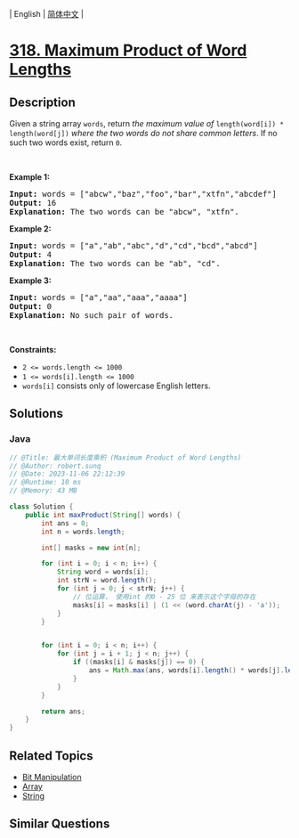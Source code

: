 
| English | [简体中文](README.md) |

# [318. Maximum Product of Word Lengths](https://leetcode.cn//problems/maximum-product-of-word-lengths/)

## Description

<p>Given a string array <code>words</code>, return <em>the maximum value of</em> <code>length(word[i]) * length(word[j])</code> <em>where the two words do not share common letters</em>. If no such two words exist, return <code>0</code>.</p>

<p>&nbsp;</p>
<p><strong class="example">Example 1:</strong></p>

<pre>
<strong>Input:</strong> words = [&quot;abcw&quot;,&quot;baz&quot;,&quot;foo&quot;,&quot;bar&quot;,&quot;xtfn&quot;,&quot;abcdef&quot;]
<strong>Output:</strong> 16
<strong>Explanation:</strong> The two words can be &quot;abcw&quot;, &quot;xtfn&quot;.
</pre>

<p><strong class="example">Example 2:</strong></p>

<pre>
<strong>Input:</strong> words = [&quot;a&quot;,&quot;ab&quot;,&quot;abc&quot;,&quot;d&quot;,&quot;cd&quot;,&quot;bcd&quot;,&quot;abcd&quot;]
<strong>Output:</strong> 4
<strong>Explanation:</strong> The two words can be &quot;ab&quot;, &quot;cd&quot;.
</pre>

<p><strong class="example">Example 3:</strong></p>

<pre>
<strong>Input:</strong> words = [&quot;a&quot;,&quot;aa&quot;,&quot;aaa&quot;,&quot;aaaa&quot;]
<strong>Output:</strong> 0
<strong>Explanation:</strong> No such pair of words.
</pre>

<p>&nbsp;</p>
<p><strong>Constraints:</strong></p>

<ul>
	<li><code>2 &lt;= words.length &lt;= 1000</code></li>
	<li><code>1 &lt;= words[i].length &lt;= 1000</code></li>
	<li><code>words[i]</code> consists only of lowercase English letters.</li>
</ul>


## Solutions


### Java

```Java
// @Title: 最大单词长度乘积 (Maximum Product of Word Lengths)
// @Author: robert.sunq
// @Date: 2023-11-06 22:12:39
// @Runtime: 10 ms
// @Memory: 43 MB

class Solution {
    public int maxProduct(String[] words) {
        int ans = 0;
        int n = words.length;

        int[] masks = new int[n];

        for (int i = 0; i < n; i++) {
            String word = words[i];
            int strN = word.length();
            for (int j = 0; j < strN; j++) {
                // 位运算， 使用int 的0 - 25 位 来表示这个字母的存在
                masks[i] = masks[i] | (1 << (word.charAt(j) - 'a'));
            }
        }


        for (int i = 0; i < n; i++) {
            for (int j = i + 1; j < n; j++) {
                if ((masks[i] & masks[j]) == 0) {
                    ans = Math.max(ans, words[i].length() * words[j].length());
                }
            }
        }

        return ans;
    }
}
```



## Related Topics

- [Bit Manipulation](https://leetcode.cn//tag/bit-manipulation)
- [Array](https://leetcode.cn//tag/array)
- [String](https://leetcode.cn//tag/string)

## Similar Questions


